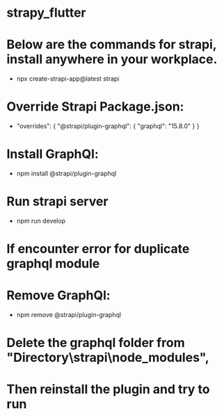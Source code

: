 # strapy_flutter

#   Below are the commands for strapi, install anywhere in your workplace.

- npx create-strapi-app@latest strapi


#   Override Strapi Package.json:
- "overrides": {
       "@strapi/plugin-graphql": {
          "graphql": "15.8.0"
        }
     }


#   Install GraphQl:
- npm install @strapi/plugin-graphql

#   Run strapi server
- npm run develop


#   If encounter error for duplicate graphql module
#   Remove GraphQl:
-   npm remove @strapi/plugin-graphql


#   Delete the graphql folder from "Directory\strapi\node_modules",
#   Then reinstall the plugin and try to run
